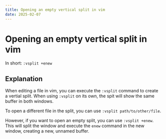 ```yaml
---
title: Opening an empty vertical split in vim
date: 2025-02-07
---
```


# Opening an empty vertical split in vim

In short: `:vsplit +enew`

## Explanation

When editing a file in vim, you can execute the `:vsplit` command to create a
vertial split. When using `:vsplit` on its own, the spit will show the same
buffer in both windows.

To open a different file in the split, you can use `:vsplit path/to/other/file`.

However, if you want to open an empty split, you can use `:vsplit +enew`. This
will split the window and execute the `enew` command in the new window, creating
a new, unnamed buffer.
